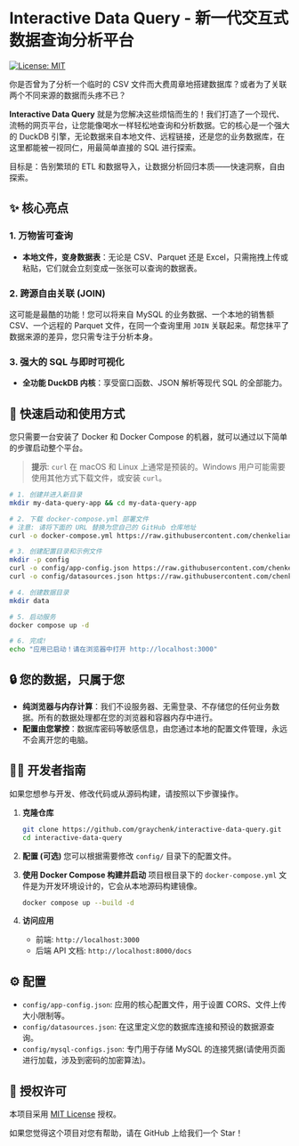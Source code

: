 # Interactive Data Query - 新一代交互式数据查询分析平台

[![License: MIT](https://img.shields.io/badge/License-MIT-yellow.svg)](https://opensource.org/licenses/MIT)

你是否曾为了分析一个临时的 CSV 文件而大费周章地搭建数据库？或者为了关联两个不同来源的数据而头疼不已？

**Interactive Data Query** 就是为您解决这些烦恼而生的！我们打造了一个现代、流畅的网页平台，让您能像喝水一样轻松地查询和分析数据。它的核心是一个强大的 DuckDB 引擎，无论数据来自本地文件、远程链接，还是您的业务数据库，在这里都能被一视同仁，用最简单直接的 SQL 进行探索。

目标是：告别繁琐的 ETL 和数据导入，让数据分析回归本质——快速洞察，自由探索。

## ✨ 核心亮点

### 1. 万物皆可查询
- **本地文件，变身数据表**：无论是 CSV、Parquet 还是 Excel，只需拖拽上传或粘贴，它们就会立刻变成一张张可以查询的数据表。

### 2. 跨源自由关联 (JOIN)
这可能是最酷的功能！您可以将来自 MySQL 的业务数据、一个本地的销售额 CSV、一个远程的 Parquet 文件，在同一个查询里用 `JOIN` 关联起来。帮您抹平了数据来源的差异，您只需专注于分析本身。

### 3. 强大的 SQL 与即时可视化
- **全功能 DuckDB 内核**：享受窗口函数、JSON 解析等现代 SQL 的全部能力。

## 🚀 快速启动和使用方式

您只需要一台安装了 Docker 和 Docker Compose 的机器，就可以通过以下简单的步骤启动整个平台。

> **提示**: `curl` 在 macOS 和 Linux 上通常是预装的。Windows 用户可能需要使用其他方式下载文件，或安装 `curl`。

```bash
# 1. 创建并进入新目录
mkdir my-data-query-app && cd my-data-query-app

# 2. 下载 docker-compose.yml 部署文件
# 注意: 请将下面的 URL 替换为您自己的 GitHub 仓库地址
curl -o docker-compose.yml https://raw.githubusercontent.com/chenkeliang/interactive-data-query/main/deployment/docker-compose.yml

# 3. 创建配置目录和示例文件
mkdir -p config
curl -o config/app-config.json https://raw.githubusercontent.com/chenkeliang/interactive-data-query/main/deployment/config/app-config.json
curl -o config/datasources.json https://raw.githubusercontent.com/chenkeliang/interactive-data-query/main/deployment/config/datasources.json.example

# 4. 创建数据目录
mkdir data

# 5. 启动服务
docker compose up -d

# 6. 完成!
echo "应用已启动！请在浏览器中打开 http://localhost:3000"
```

## 🔒 您的数据，只属于您

- **纯浏览器与内存计算**：我们不设服务器、无需登录、不存储您的任何业务数据。所有的数据处理都在您的浏览器和容器内存中进行。
- **配置由您掌控**：数据库密码等敏感信息，由您通过本地的配置文件管理，永远不会离开您的电脑。

## 👨‍💻 开发者指南

如果您想参与开发、修改代码或从源码构建，请按照以下步骤操作。

1.  **克隆仓库**
    ```bash
    git clone https://github.com/graychenk/interactive-data-query.git
    cd interactive-data-query
    ```

2.  **配置 (可选)**
    您可以根据需要修改 `config/` 目录下的配置文件。

3.  **使用 Docker Compose 构建并启动**
    项目根目录下的 `docker-compose.yml` 文件是为开发环境设计的，它会从本地源码构建镜像。
    ```bash
    docker compose up --build -d
    ```

4.  **访问应用**
    - 前端: `http://localhost:3000`
    - 后端 API 文档: `http://localhost:8000/docs`

## ⚙️ 配置

- `config/app-config.json`: 应用的核心配置文件，用于设置 CORS、文件上传大小限制等。
- `config/datasources.json`: 在这里定义您的数据库连接和预设的数据源查询。
- `config/mysql-configs.json`: 专门用于存储 MySQL 的连接凭据(请使用页面进行加载，涉及到密码的加密算法)。

## 📄 授权许可

本项目采用 [MIT License](https://opensource.org/licenses/MIT) 授权。

如果您觉得这个项目对您有帮助，请在 GitHub 上给我们一个 Star！
